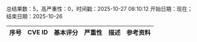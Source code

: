 总结果数：5，高严重性：0，时间戳：2025-10-27 08:10:12
开始日期：现在；结束日期：2025-10-26

| 序号 | CVE ID | 基本评分 | 严重性 | 描述 | 参考资料 |
|-----|--------|------------|----------|-------------|------------|
